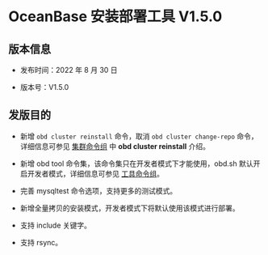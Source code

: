# OceanBase 安装部署工具 V1.5.0

## 版本信息

* 发布时间：2022 年 8 月 30 日

* 版本号：V1.5.0

## 发版目的

* 新增 `obd cluster reinstall` 命令，取消 `obd cluster change-repo` 命令，详细信息可参见 [集群命令组](../../300.obd-command/100.cluster-command-groups.md) 中 **obd cluster reinstall** 介绍。

* 新增 obd tool 命令集，该命令集只在开发者模式下才能使用，obd.sh 默认开启开发者模式，详细信息可参见 [工具命令组](../../300.obd-command/400.tools-commands.md)。

* 完善 mysqltest 命令选项，支持更多的测试模式。

* 新增全量拷贝的安装模式，开发者模式下将默认使用该模式进行部署。

* 支持 include 关键字。

* 支持 rsync。
